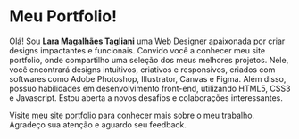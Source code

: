 # Meu Portfolio!
Olá! Sou **Lara Magalhães Tagliani** uma Web Designer apaixonada por criar designs impactantes e funcionais. 
Convido você a conhecer meu site portfolio, onde compartilho uma seleção dos meus melhores projetos. Nele, você encontrará designs intuitivos, criativos e responsivos, criados com softwares como Adobe Photoshop, Illustrator, Canvas e Figma. Além disso, possuo habilidades em desenvolvimento front-end, utilizando HTML5, CSS3 e Javascript. Estou aberta a novos desafios e colaborações interessantes.
 
[Visite meu site portfolio](https://github.com/laraprogramaai) para conhecer mais sobre o meu trabalho. Agradeço sua atenção e aguardo seu feedback.
